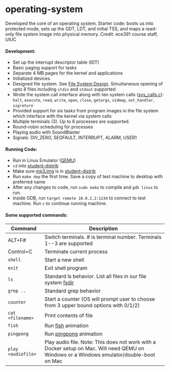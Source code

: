 # operating-system

Developed the core of an operating system.
Starter code: boots us into protected mode, sets up the GDT, LDT, and initial TSS, and maps a read-only file system image into physical memory. Credit: ece391 course staff, UIUC

#### Development:
- Set up the interrupt descriptor table (IDT)
- Basic paging support for tasks
- Separate 4 MB pages for the kernel and applications
- Initialized devices
- Designed file system. See [File System Design](/file_sys_design.png). Simultaneous opening of upto 8 files including `stdin` and `stdout` supported
- Wrote the system call interface along with ten system calls ([sys_calls.c](/student-distrib/sys_calls.c)): `halt`, `execute`, `read`, `write`, `open`, `close`, `getargs`, `vidmap`, `set_handler`, `sigreturn`
- Provided support for six tasks from program images in the file system which interface with the kernel via system calls
- Multiple terminals (3). Up to 6 processes are supported.
- Round-robin scheduling for processes
- Playing audio with SoundBlaster
- Signals: DIV_ZERO, SEGFAULT, INTERRUPT, ALARM, USER1

#### Running Code:
- Run in Linux Emulator ([QEMU](https://www.qemu.org/download/))
- `cd` into [student-distrib](/student-distrib/)
- Make sure [mp3.img](/student-distrib/mp3.img) is in [student-distrib](/student-distrib/)
- Run `make dep` the first time. Save a copy of test machine to desktop with preferred name
- After any changes to code, run `sudo make` to compile and `gdb linux` to run.
- Inside GDB, run `target remote 10.0.2.2:1234` to connect to test machine. Run `c` to continue running machine.

#### Some supported commands:
| Command | Description |
| --- | --- |
| ALT+F# | Switch terminals. # is terminal number. Terminals 1--3 are supported |
| Control+C | Terminate current process |
| `shell` | Start a new shell |
| `exit` | Exit shell program |
| `ls` | Standard ls behavior. List all files in our file system [fsdir](/fsdir/) |
| `grep ..` | Standard grep behavior |
| `counter` | Start a counter (OS will prompt user to choose from 3 upper bound options with 0/1/2) |
| `cat <filename>` | Print contents of file |
| `fish` | Run [fish](/fsdir/fish) animation |
| `pingpong` | Run [pingpong](/fsdir/pingpong) animation |
| `play <audiofile>` | Play audio file. Note: This does not work with a Docker setup on Mac. Will need QEMU on Windows or a Windows emulator/double-boot on Mac |
